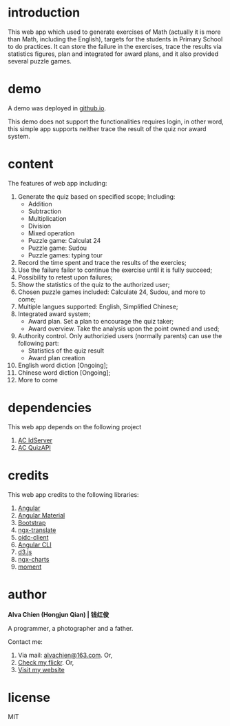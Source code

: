 # introduction
This web app which used to generate exercises of Math (actually it is more than Math, including the English), targets for the students in Primary School to do practices. It can store the failure in the exercises, trace the results via statistics figures, plan and integrated for award plans, and it also provided several puzzle games.

# demo
A demo was deployed in [github.io](https://alvachien.github.io/mathexercise/).

This demo does not support the functionalities requires login, in other word, this simple app supports neither trace the result of the quiz nor award system.

# content
The features of web app including:
1. Generate the quiz based on specified scope; Including:
    - Addition
    - Subtraction
    - Multiplication
    - Division
    - Mixed operation
    - Puzzle game: Calculat 24
    - Puzzle game: Sudou
    - Puzzle games: typing tour
2. Record the time spent and trace the results of the exercies;
3. Use the failure failor to continue the exercise until it is fully succeed;
4. Possibility to retest upon failures;
5. Show the statistics of the quiz to the authorized user;
6. Chosen puzzle games included: Calculate 24, Sudou, and more to come;
7. Multiple langues supported: English, Simplified Chinese;
8. Integrated award system;
    - Award plan. Set a plan to encourage the quiz taker;
    - Award overview. Take the analysis upon the point owned and used;
9. Authority control. Only authorizied users (normally parents) can use the following part:
    - Statistics of the quiz result
    - Award plan creation
10. English word diction [Ongoing];
11. Chinese word diction [Ongoing];
12. More to come

# dependencies
This web app depends on the following project
1. [AC IdServer](https://github.com/alvachien/acidserver)
2. [AC QuizAPI](https://github.com/alvachien/acquizapi)

# credits
This web app credits to the following libraries:
1. [Angular](https://angular.io/)
2. [Angular Material](https://material.angular.io/)
3. [Bootstrap](https://getbootstrap.com/)
4. [ngx-translate](http://www.ngx-translate.com/)
5. [oidc-client](https://github.com/IdentityModel/oidc-client-js)
6. [Angular CLI](https://github.com/angular/angular-cli)
7. [d3.js](https://d3js.org)
8. [ngx-charts](https://swimlane.github.io/ngx-charts/)
9. [moment](https://github.com/moment/moment)

# author
**Alva Chien (Hongjun Qian) | 钱红俊**

A programmer, a photographer and a father.
 
Contact me:

1. Via mail: alvachien@163.com. Or,
2. [Check my flickr](http://www.flickr.com/photos/alvachien). Or,
3. [Visit my website](http://www.alvachien.com)

# license
MIT
